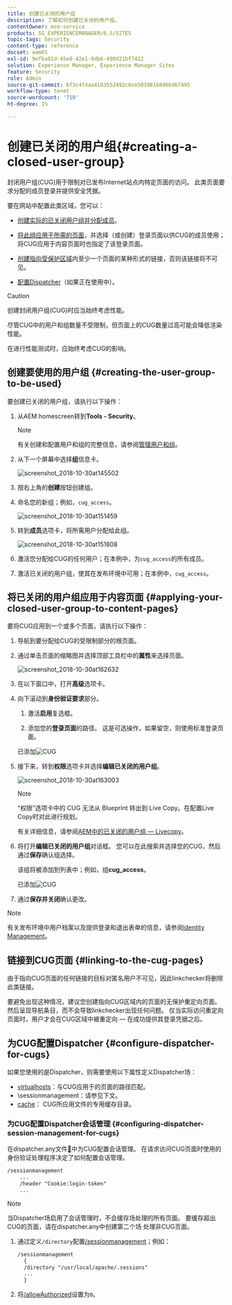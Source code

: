 ```yaml
---
title: 创建已关闭的用户组
description: 了解如何创建已关闭的用户组。
contentOwner: msm-service
products: SG_EXPERIENCEMANAGER/6.5/SITES
topic-tags: Security
content-type: reference
docset: aem65
exl-id: 9efba91d-45e8-42e1-9db6-490d21bf7412
solution: Experience Manager, Experience Manager Sites
feature: Security
role: Admin
source-git-commit: 6f3c4f4aa4183552492c6ce5039816896bd67495
workflow-type: tm+mt
source-wordcount: '710'
ht-degree: 1%

---
```


# 创建已关闭的用户组{#creating-a-closed-user-group}

封闭用户组(CUG)用于限制对已发布Internet站点内特定页面的访问。 此类页面要求分配的成员登录并提供安全凭据。

要在网站中配置此类区域，您可以：

* [创建实际的已关闭用户组并分配成员](#creating-the-user-group-to-be-used)。

* [将此组应用于所需的页面](#applying-your-closed-user-group-to-content-pages)，并选择（或创建）登录页面以供CUG的成员使用；将CUG应用于内容页面时也指定了该登录页面。

* [创建指向受保护区域](#linking-to-the-cug-pages)内至少一个页面的某种形式的链接，否则该链接将不可见。

* [配置Dispatcher](#configure-dispatcher-for-cugs)（如果正在使用中）。

>[!CAUTION]
>
>创建封闭用户组(CUG)时应当始终考虑性能。
>
>尽管CUG中的用户和组数量不受限制，但页面上的CUG数量过高可能会降低渲染性能。
>
>在进行性能测试时，应始终考虑CUG的影响。

## 创建要使用的用户组 {#creating-the-user-group-to-be-used}

要创建已关闭的用户组，请执行以下操作：

1. 从AEM homescreen转到&#x200B;**Tools - Security**。

   >[!NOTE]
   >
   >有关创建和配置用户和组的完整信息，请参阅[管理用户和组](/help/sites-administering/security.md#managing-users-and-groups)。

1. 从下一个屏幕中选择&#x200B;**组**&#x200B;信息卡。

   ![screenshot_2018-10-30at145502](assets/screenshot_2018-10-30at145502.png)

1. 按右上角的&#x200B;**创建**&#x200B;按钮创建组。
1. 命名您的新组；例如，`cug_access`。

   ![screenshot_2018-10-30at151459](assets/screenshot_2018-10-30at151459.png)

1. 转到&#x200B;**成员**&#x200B;选项卡，将所需用户分配给此组。

   ![screenshot_2018-10-30at151808](assets/screenshot_2018-10-30at151808.png)

1. 激活您分配给CUG的任何用户；在本例中，为`cug_access`的所有成员。
1. 激活已关闭的用户组，使其在发布环境中可用；在本例中，`cug_access`。

## 将已关闭的用户组应用于内容页面 {#applying-your-closed-user-group-to-content-pages}

要将CUG应用到一个或多个页面，请执行以下操作：

1. 导航到要分配给CUG的受限制部分的根页面。
1. 通过单击页面的缩略图并选择顶部工具栏中的&#x200B;**属性**&#x200B;来选择页面。

   ![screenshot_2018-10-30at162632](assets/screenshot_2018-10-30at162632.png)

1. 在以下窗口中，打开&#x200B;**高级**&#x200B;选项卡。

1. 向下滚动到&#x200B;**身份验证要求**&#x200B;部分。

   1. 激活&#x200B;**启用**&#x200B;复选框。

   1. 添加您的&#x200B;**登录页面**&#x200B;的路径。
这是可选操作，如果留空，则使用标准登录页面。

   已添加![CUG](assets/cug-authentication-requirement.png)

1. 接下来，转到&#x200B;**权限**&#x200B;选项卡并选择&#x200B;**编辑已关闭的用户组**。

   ![screenshot_2018-10-30at163003](assets/screenshot_2018-10-30at163003.png)

   >[!NOTE]
   >
   >“权限”选项卡中的 CUG 无法从 Blueprint 转出到 Live Copy。在配置Live Copy时对此进行规划。
   >
   >有关详细信息，请参阅[AEM中的已关闭的用户组 — Livecopy](closed-user-groups.md#aem-livecopy)。

1. 将打开&#x200B;**编辑已关闭的用户组**&#x200B;对话框。 您可以在此搜索并选择您的CUG，然后通过&#x200B;**保存**&#x200B;确认组选择。

   该组将被添加到列表中；例如，组&#x200B;**cug_access**。

   已添加![CUG](assets/cug-added.png)

1. 通过&#x200B;**保存并关闭**&#x200B;确认更改。

>[!NOTE]
>
>有关发布环境中用户档案以及提供登录和退出表单的信息，请参阅[Identity Management](/help/sites-administering/identity-management.md)。

## 链接到CUG页面 {#linking-to-the-cug-pages}

由于指向CUG页面的任何链接的目标对匿名用户不可见，因此linkchecker将删除此类链接。

要避免出现这种情况，建议您创建指向CUG区域内的页面的无保护重定向页面。 然后呈现导航条目，而不会导致linkchecker出现任何问题。 仅当实际访问重定向页面时，用户才会在CUG区域中被重定向 — 在成功提供其登录凭据之后。

## 为CUG配置Dispatcher {#configure-dispatcher-for-cugs}

如果您使用的是Dispatcher，则需要使用以下属性定义Dispatcher场：

* [virtualhosts](https://experienceleague.adobe.com/docs/experience-manager-dispatcher/using/configuring/dispatcher-configuration.html#identifying-virtual-hosts-virtualhosts)：与CUG应用于的页面的路径匹配。
* \sessionmanagement：请参见下文。
* [cache](https://experienceleague.adobe.com/docs/experience-manager-dispatcher/using/configuring/dispatcher-configuration.html#configuring-the-dispatcher-cache-cache)： CUG所应用文件的专用缓存目录。

### 为CUG配置Dispatcher会话管理 {#configuring-dispatcher-session-management-for-cugs}

在dispatcher.any文件[&#128279;](https://experienceleague.adobe.com/docs/experience-manager-dispatcher/using/configuring/dispatcher-configuration.html#enabling-secure-sessions-sessionmanagement)中为CUG配置会话管理。 在请求访问CUG页面时使用的身份验证处理程序决定了如何配置会话管理。

```xml
/sessionmanagement
    ...
    /header "Cookie:login-token"
    ...
```

>[!NOTE]
>
>当Dispatcher场启用了会话管理时，不会缓存场处理的所有页面。 要缓存超出CUG的页面，请在dispatcher.any中创建第二个场
>处理非CUG页面。

1. 通过定义`/directory`配置[/sessionmanagement](https://experienceleague.adobe.com/docs/experience-manager-dispatcher/using/configuring/dispatcher-configuration.html#enabling-secure-sessions-sessionmanagement)；例如：

   ```xml
   /sessionmanagement
     {
     /directory "/usr/local/apache/.sessions"
     ...
     }
   ```

1. 将[/allowAuthorized](https://experienceleague.adobe.com/docs/experience-manager-dispatcher/using/configuring/dispatcher-configuration.html#caching-when-authentication-is-used)设置为`0`。
